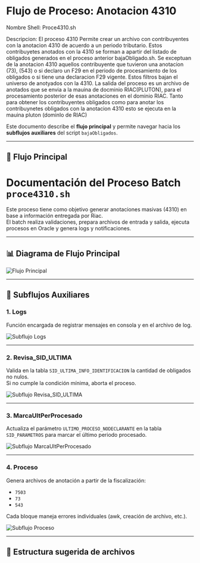 # Flujo de Proceso: Anotacion 4310

Nombre Shell: Proce4310.sh

Descripcion: El proceso 4310 Permite crear un archivo con contribuyentes con la anotacion 4310 de acuerdo a un periodo tributario. Estos contribuyetes anotados con la 4310 se forman a apartir del listado de obligados generados en el proceso anterior bajaObligado.sh.
Se exceptuan de la anotacion 4310 aquellos contribuyente que tuvieron una anotacion (73), (543) o si declaro un F29 en el periodo de procesamiento de los obligados o si tiene una declaracion F29 vigente. Estos filtros bajan el universo de anotyados con la 4310. La salida del proceso es un archivo de anotados que se envia a la mauina de docminio RIAC(PLUTON), para el procesamiento posterior de esas anotaciones en el dominio RIAC. 
Tanto para obtener los contribuyentes obligados como para anotar los contribuynetes obligados con la anotacion 4310 esto se ejecuta en la mauina pluton (dominIo de RIAC) 

Este documento describe el **flujo principal** y permite navegar hacia los **subflujos auxiliares** del script `bajaObligados`.

---

## 🔹 Flujo Principal

# Documentación del Proceso Batch `proce4310.sh`

Este proceso tiene como objetivo generar anotaciones masivas (4310) en base a información entregada por Riac.  
El batch realiza validaciones, prepara archivos de entrada y salida, ejecuta procesos en Oracle y genera logs y notificaciones.

---

## 📊 Diagrama de Flujo Principal

![Flujo Principal](./diagrams/proce4310_main.svg)

---

## 🔧 Subflujos Auxiliares

### 1. Logs
Función encargada de registrar mensajes en consola y en el archivo de log.

![Subflujo Logs](./diagrams/proce4310_logs.svg)

---

### 2. Revisa_SID_ULTIMA
Valida en la tabla `SID_ULTIMA_INFO_IDENTIFICACION` la cantidad de obligados no nulos.  
Si no cumple la condición mínima, aborta el proceso.

![Subflujo Revisa_SID_ULTIMA](./diagrams/proce4310_revisa_sid_ultima.svg)

---

### 3. MarcaUltPerProcesado
Actualiza el parámetro `ULTIMO_PROCESO_NODECLARANTE` en la tabla `SID_PARAMETROS` para marcar el último periodo procesado.

![Subflujo MarcaUltPerProcesado](./diagrams/proce4310_marca_ultper.svg)

---

### 4. Proceso
Genera archivos de anotación a partir de la fiscalización:  
- `7503`  
- `73`  
- `543`

Cada bloque maneja errores individuales (awk, creación de archivo, etc.).

![Subflujo Proceso](./diagrams/proce4310_proceso.svg)

---

## 📂 Estructura sugerida de archivos


